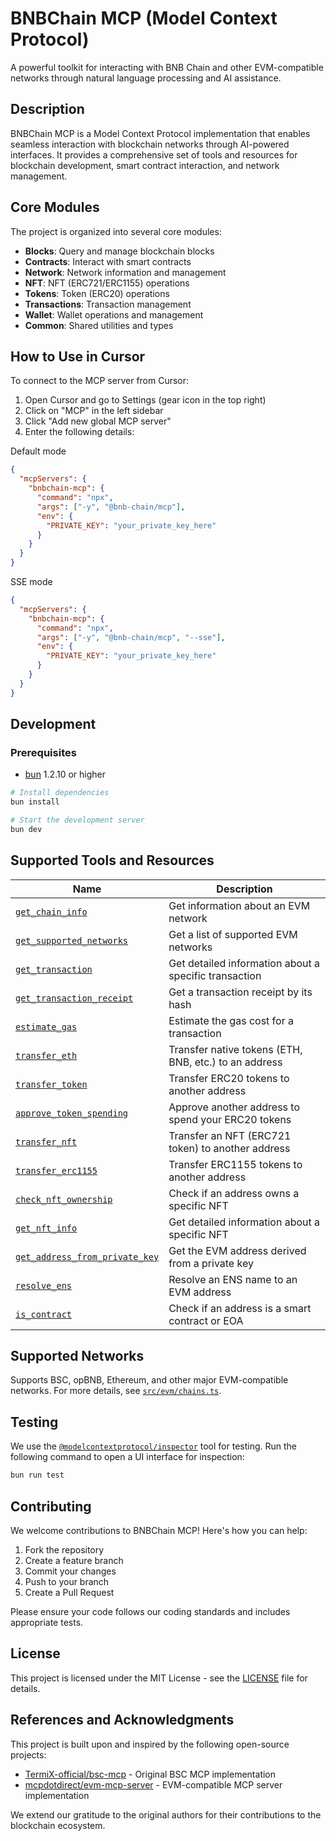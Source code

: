 # BNBChain MCP (Model Context Protocol)

A powerful toolkit for interacting with BNB Chain and other EVM-compatible networks through natural language processing and AI assistance.

## Description

BNBChain MCP is a Model Context Protocol implementation that enables seamless interaction with blockchain networks through AI-powered interfaces. It provides a comprehensive set of tools and resources for blockchain development, smart contract interaction, and network management.

## Core Modules

The project is organized into several core modules:

- **Blocks**: Query and manage blockchain blocks
- **Contracts**: Interact with smart contracts
- **Network**: Network information and management
- **NFT**: NFT (ERC721/ERC1155) operations
- **Tokens**: Token (ERC20) operations
- **Transactions**: Transaction management
- **Wallet**: Wallet operations and management
- **Common**: Shared utilities and types

## How to Use in Cursor

To connect to the MCP server from Cursor:

1. Open Cursor and go to Settings (gear icon in the top right)
2. Click on "MCP" in the left sidebar
3. Click "Add new global MCP server"
4. Enter the following details:

Default mode

```json
{
  "mcpServers": {
    "bnbchain-mcp": {
      "command": "npx",
      "args": ["-y", "@bnb-chain/mcp"],
      "env": {
        "PRIVATE_KEY": "your_private_key_here"
      }
    }
  }
}
```

SSE mode

```json
{
  "mcpServers": {
    "bnbchain-mcp": {
      "command": "npx",
      "args": ["-y", "@bnb-chain/mcp", "--sse"],
      "env": {
        "PRIVATE_KEY": "your_private_key_here"
      }
    }
  }
}
```

## Development

### Prerequisites

- [bun](http://bun.sh/) 1.2.10 or higher

```bash
# Install dependencies
bun install

# Start the development server
bun dev
```

## Supported Tools and Resources

| Name                                                               | Description                                           |
| ------------------------------------------------------------------ | ----------------------------------------------------- |
| [`get_chain_info`](src/evm/modules/network/tools.ts)               | Get information about an EVM network                  |
| [`get_supported_networks`](src/evm/modules/network/tools.ts)       | Get a list of supported EVM networks                  |
| [`get_transaction`](src/evm/modules/transactions/tools.ts)         | Get detailed information about a specific transaction |
| [`get_transaction_receipt`](src/evm/modules/transactions/tools.ts) | Get a transaction receipt by its hash                 |
| [`estimate_gas`](src/evm/modules/transactions/tools.ts)            | Estimate the gas cost for a transaction               |
| [`transfer_eth`](src/evm/modules/wallet/tools.ts)                  | Transfer native tokens (ETH, BNB, etc.) to an address |
| [`transfer_token`](src/evm/modules/tokens/tools.ts)                | Transfer ERC20 tokens to another address              |
| [`approve_token_spending`](src/evm/modules/tokens/tools.ts)        | Approve another address to spend your ERC20 tokens    |
| [`transfer_nft`](src/evm/modules/nft/tools.ts)                     | Transfer an NFT (ERC721 token) to another address     |
| [`transfer_erc1155`](src/evm/modules/nft/tools.ts)                 | Transfer ERC1155 tokens to another address            |
| [`check_nft_ownership`](src/evm/modules/nft/tools.ts)              | Check if an address owns a specific NFT               |
| [`get_nft_info`](src/evm/modules/nft/tools.ts)                     | Get detailed information about a specific NFT         |
| [`get_address_from_private_key`](src/evm/modules/wallet/tools.ts)  | Get the EVM address derived from a private key        |
| [`resolve_ens`](src/evm/modules/network/tools.ts)                  | Resolve an ENS name to an EVM address                 |
| [`is_contract`](src/evm/modules/contracts/tools.ts)                | Check if an address is a smart contract or EOA        |

## Supported Networks

Supports BSC, opBNB, Ethereum, and other major EVM-compatible networks. For more details, see [`src/evm/chains.ts`](src/evm/chains.ts).

## Testing

We use the [`@modelcontextprotocol/inspector`](https://github.com/modelcontextprotocol/inspector) tool for testing. Run the following command to open a UI interface for inspection:

```bash
bun run test
```

## Contributing

We welcome contributions to BNBChain MCP! Here's how you can help:

1. Fork the repository
2. Create a feature branch
3. Commit your changes
4. Push to your branch
5. Create a Pull Request

Please ensure your code follows our coding standards and includes appropriate tests.

## License

This project is licensed under the MIT License - see the [LICENSE](LICENSE) file for details.

## References and Acknowledgments

This project is built upon and inspired by the following open-source projects:

- [TermiX-official/bsc-mcp](https://github.com/TermiX-official/bsc-mcp) - Original BSC MCP implementation
- [mcpdotdirect/evm-mcp-server](https://github.com/mcpdotdirect/evm-mcp-server) - EVM-compatible MCP server implementation

We extend our gratitude to the original authors for their contributions to the blockchain ecosystem.
